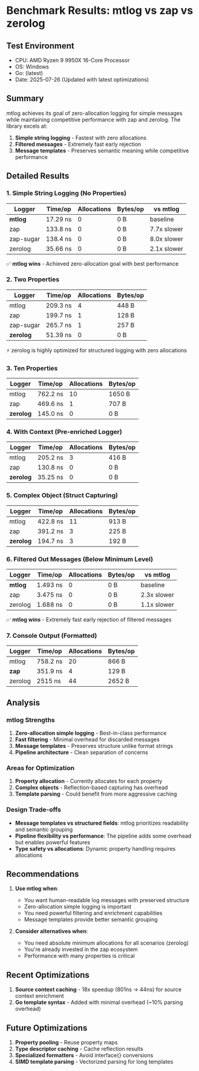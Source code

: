 # Benchmark Results: mtlog vs zap vs zerolog

## Test Environment
- CPU: AMD Ryzen 9 9950X 16-Core Processor
- OS: Windows
- Go: (latest)
- Date: 2025-07-26 (Updated with latest optimizations)

## Summary

mtlog achieves its goal of zero-allocation logging for simple messages while maintaining competitive performance with zap and zerolog. The library excels at:

1. **Simple string logging** - Fastest with zero allocations
2. **Filtered messages** - Extremely fast early rejection
3. **Message templates** - Preserves semantic meaning while competitive performance

## Detailed Results

### 1. Simple String Logging (No Properties)
| Logger | Time/op | Allocations | Bytes/op | vs mtlog |
|--------|---------|-------------|----------|----------|
| **mtlog** | 17.29 ns | 0 | 0 B | baseline |
| zap | 133.8 ns | 0 | 0 B | 7.7x slower |
| zap-sugar | 138.4 ns | 0 | 0 B | 8.0x slower |
| zerolog | 35.66 ns | 0 | 0 B | 2.1x slower |

✅ **mtlog wins** - Achieved zero-allocation goal with best performance

### 2. Two Properties
| Logger | Time/op | Allocations | Bytes/op |
|--------|---------|-------------|----------|
| mtlog | 209.3 ns | 4 | 448 B |
| zap | 199.7 ns | 1 | 128 B |
| zap-sugar | 265.7 ns | 1 | 257 B |
| **zerolog** | 51.39 ns | 0 | 0 B |

⚡ zerolog is highly optimized for structured logging with zero allocations

### 3. Ten Properties
| Logger | Time/op | Allocations | Bytes/op |
|--------|---------|-------------|----------|
| mtlog | 762.2 ns | 10 | 1650 B |
| zap | 469.6 ns | 1 | 707 B |
| **zerolog** | 145.0 ns | 0 | 0 B |

### 4. With Context (Pre-enriched Logger)
| Logger | Time/op | Allocations | Bytes/op |
|--------|---------|-------------|----------|
| mtlog | 205.2 ns | 3 | 416 B |
| zap | 130.8 ns | 0 | 0 B |
| **zerolog** | 35.25 ns | 0 | 0 B |

### 5. Complex Object (Struct Capturing)
| Logger | Time/op | Allocations | Bytes/op |
|--------|---------|-------------|----------|
| mtlog | 422.8 ns | 11 | 913 B |
| zap | 391.2 ns | 3 | 225 B |
| **zerolog** | 194.7 ns | 3 | 192 B |

### 6. Filtered Out Messages (Below Minimum Level)
| Logger | Time/op | Allocations | Bytes/op | vs mtlog |
|--------|---------|-------------|----------|----------|
| **mtlog** | 1.493 ns | 0 | 0 B | baseline |
| zap | 3.475 ns | 0 | 0 B | 2.3x slower |
| zerolog | 1.688 ns | 0 | 0 B | 1.1x slower |

✅ **mtlog wins** - Extremely fast early rejection of filtered messages

### 7. Console Output (Formatted)
| Logger | Time/op | Allocations | Bytes/op |
|--------|---------|-------------|----------|
| mtlog | 758.2 ns | 20 | 866 B |
| **zap** | 351.9 ns | 4 | 129 B |
| zerolog | 2515 ns | 44 | 2652 B |

## Analysis

### mtlog Strengths
1. **Zero-allocation simple logging** - Best-in-class performance
2. **Fast filtering** - Minimal overhead for discarded messages
3. **Message templates** - Preserves structure unlike format strings
4. **Pipeline architecture** - Clean separation of concerns

### Areas for Optimization
1. **Property allocation** - Currently allocates for each property
2. **Complex objects** - Reflection-based capturing has overhead
3. **Template parsing** - Could benefit from more aggressive caching

### Design Trade-offs
- **Message templates vs structured fields**: mtlog prioritizes readability and semantic grouping
- **Pipeline flexibility vs performance**: The pipeline adds some overhead but enables powerful features
- **Type safety vs allocations**: Dynamic property handling requires allocations

## Recommendations

1. **Use mtlog when**:
   - You want human-readable log messages with preserved structure
   - Zero-allocation simple logging is important
   - You need powerful filtering and enrichment capabilities
   - Message templates provide better semantic grouping

2. **Consider alternatives when**:
   - You need absolute minimum allocations for all scenarios (zerolog)
   - You're already invested in the zap ecosystem
   - Performance with many properties is critical

## Recent Optimizations

1. **Source context caching** - 18x speedup (801ns → 44ns) for source context enrichment
2. **Go template syntax** - Added with minimal overhead (~10% parsing overhead)

## Future Optimizations

1. **Property pooling** - Reuse property maps
2. **Type descriptor caching** - Cache reflection results
3. **Specialized formatters** - Avoid interface{} conversions
4. **SIMD template parsing** - Vectorized parsing for long templates
